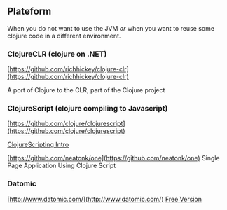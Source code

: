 ## Plateform

When you do not want to use the JVM *or* when you want to reuse some clojure code in a different environment.

### ClojureCLR (clojure on .NET)
[https://github.com/richhickey/clojure-clr](https://github.com/richhickey/clojure-clr)

A port of Clojure to the CLR, part of the Clojure project 

### ClojureScript (clojure compiling to Javascript)
[https://github.com/clojure/clojurescript](https://github.com/clojure/clojurescript)

[ClojureScripting Intro](http://jeditoolkit.com/2012/03/17/clojurescripting-intro.html)

[https://github.com/neatonk/one](https://github.com/neatonk/one)
Single Page Application Using Clojure Script

### Datomic
[http://www.datomic.com/](http://www.datomic.com/)
[Free Version](http://downloads.datomic.com/free.html)
